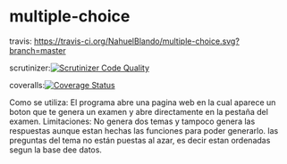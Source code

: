 # multiple-choice
travis: https://travis-ci.org/NahuelBlando/multiple-choice.svg?branch=master

scrutinizer:[![Scrutinizer Code Quality](https://scrutinizer-ci.com/g/NahuelBlando/multiple-choice/badges/quality-score.png?b=master)](https://scrutinizer-ci.com/g/NahuelBlando/multiple-choice/?branch=master)

coveralls:[![Coverage Status](https://coveralls.io/repos/github/NahuelBlando/multiple-choice/badge.svg)](https://coveralls.io/github/NahuelBlando/multiple-choice)

Como se utiliza:
El programa abre una pagina web en la cual aparece un boton que te genera un examen y abre directamente en la pestaña del examen.
Limitaciones:
No genera dos temas y tampoco genera las respuestas aunque estan hechas las funciones para poder generarlo.
las preguntas del tema no están puestas al azar, es decir estan ordenadas segun la base dee datos.
